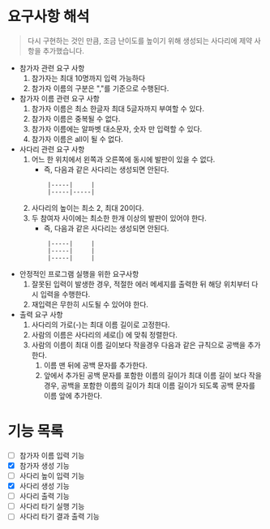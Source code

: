 # 요구사항 해석

> 다시 구현하는 것인 만큼, 조금 난이도를 높이기 위해 생성되는 사다리에 제약 사항을 추가했습니다.

- 참가자 관련 요구 사항
    1. 참가자는 최대 10명까지 입력 가능하다
    2. 참가자 이름의 구분은 ","를 기준으로 수행된다.
- 참가자 이름 관련 요구 사항
    1. 참가자 이름은 최소 한글자 최대 5글자까지 부여할 수 있다.
    2. 참가자 이름은 중복될 수 없다.
    3. 참가자 이름에는 알파벳 대소문자, 숫자 만 입력할 수 있다.
    4. 참가자 이름은 all이 될 수 없다.
- 사다리 관련 요구 사항
    1. 어느 한 위치에서 왼쪽과 오른쪽에 동시에 발판이 있을 수 없다.
        - 즉, 다음과 같은 사다리는 생성되면 안된다.
            ```
             |-----|     |
             |-----|-----|
            ```
    2. 사다리의 높이는 최소 2, 최대 20이다.
    3. 두 참여자 사이에는 최소한 한개 이상의 발판이 있어야 한다.
        - 즉, 다음과 같은 사다리는 생성되면 안된다.
            ```
             |-----|     |
             |-----|     |
             |-----|     |
            ```
- 안정적인 프로그램 실행을 위한 요구사항
    1. 잘못된 입력이 발생한 경우, 적절한 에러 메세지를 출력한 뒤 해당 위치부터 다시 입력을 수행한다.
    2. 재입력은 무한히 시도될 수 있어야 한다.
- 출력 요구 사항
    1. 사다리의 가로(-)는 최대 이름 길이로 고정한다.
    2. 사람의 이름은 사다리의 세로(|) 에 맞춰 정렬한다.
    3. 사람의 이름이 최대 이름 길이보다 작을경우 다음과 같은 규칙으로 공백을 추가한다.
        1. 이름 맨 뒤에 공백 문자를 추가한다.
        2. 앞에서 추가된 공백 문자를 포함한 이름의 길이가 최대 이름 길이 보다 작을 경우, 공백을 포함한 이름의 길이가 최대 이름 길이가 되도록 공백 문자를 이름 앞에 추가한다.

# 기능 목록

- [ ] 참가자 이름 입력 기능
- [x] 참가자 생성 기능
- [ ] 사다리 높이 입력 기능
- [x] 사다리 생성 기능
- [ ] 사다리 출력 기능
- [ ] 사다리 타기 실행 기능
- [ ] 사다리 타기 결과 출력 기능
